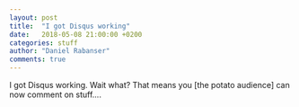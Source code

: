 ```yaml
---
layout: post
title:  "I got Disqus working"
date:   2018-05-08 21:00:00 +0200
categories: stuff
author: "Daniel Rabanser"
comments: true
---
```

I got Disqus working. Wait what? That means you [the potato audience] can now comment on stuff....